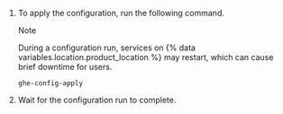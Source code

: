 1. To apply the configuration, run the following command.

   > [!NOTE]
   > During a configuration run, services on {% data variables.location.product_location %} may restart, which can cause brief downtime for users.

    ```shell copy
    ghe-config-apply
    ```

1. Wait for the configuration run to complete.
